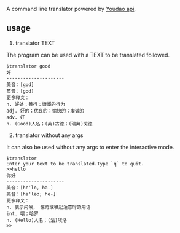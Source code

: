 A command line translator powered by [Youdao api](http://fanyi.youdao.com/openapi).

## usage

1. translator TEXT

The program can be used with a TEXT to be translated followed.

```shell
$translator good
好
---------------------
美音：[ɡʊd]
英音：[gʊd]
更多释义：
n. 好处；善行；慷慨的行为
adj. 好的；优良的；愉快的；虔诚的
adv. 好
n. (Good)人名；(英)古德；(瑞典)戈德
```

2. translator without any args

It can also be used without any args to enter the interactive mode.

```shell
$translator
Enter your text to be translated.Type `q` to quit.
>>hello
你好
---------------------
美音：[hɛˈlo, hə-]
英音：[hə'ləʊ; he-]
更多释义：
n. 表示问候， 惊奇或唤起注意时的用语
int. 喂；哈罗
n. (Hello)人名；(法)埃洛
>>
```

